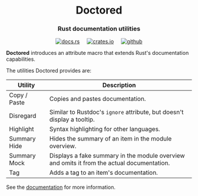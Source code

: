 <h1 align="center">Doctored</h1>
<h3 align="center">Rust documentation utilities</h3>
<div align="center">

[<img alt="docs.rs" src="https://img.shields.io/badge/docs.rs-doctored-58a78a?style=for-the-badge&logo=Docs.rs">](https://docs.rs/doctored)
&nbsp;&nbsp;&nbsp;
[<img alt="crates.io" src="https://img.shields.io/crates/v/doctored?style=for-the-badge&logo=Rust">](https://crates.io/crates/doctored)
&nbsp;&nbsp;&nbsp;
[<img alt="github" src="https://img.shields.io/badge/github-doctored-gray?style=for-the-badge&logo=GitHub&color=669bbc">](https://github.com/michaelni678/doctored)

</div>

**Doctored** introduces an attribute macro that extends Rust's documentation capabilities. 

The utilities Doctored provides are:

| Utility         | Description                                                                                |
|-----------------|--------------------------------------------------------------------------------------------|
| Copy / Paste    | Copies and pastes documentation.                                                           |
| Disregard       | Similar to Rustdoc's `ignore` attribute, but doesn't display a tooltip.                    |
| Highlight       | Syntax highlighting for other languages.                                                   |
| Summary Hide    | Hides the summary of an item in the module overview.                                       |
| Summary Mock    | Displays a fake summary in the module overview and omits it from the actual documentation. |
| Tag             | Adds a tag to an item's documentation.                                                     |

See the [documentation](https://docs.rs/doctored) for more information.
